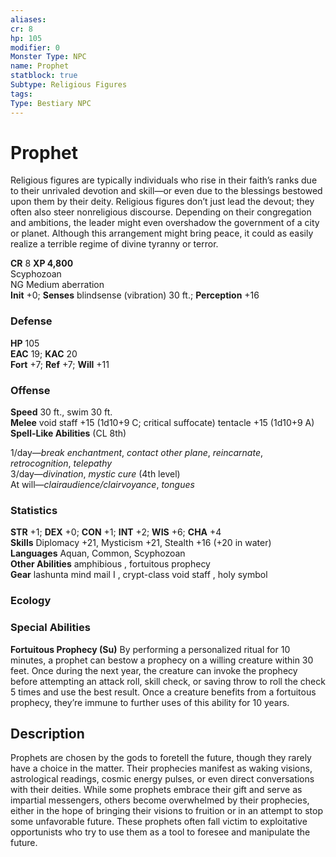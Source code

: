 ```yaml
---
aliases: 
cr: 8
hp: 105
modifier: 0
Monster Type: NPC
name: Prophet
statblock: true
Subtype: Religious Figures
tags: 
Type: Bestiary NPC
---
```


# Prophet

Religious figures are typically individuals who rise in their faith’s ranks due to their unrivaled devotion and skill—or even due to the blessings bestowed upon them by their deity. Religious figures don’t just lead the devout; they often also steer nonreligious discourse. Depending on their congregation and ambitions, the leader might even overshadow the government of a city or planet. Although this arrangement might bring peace, it could as easily realize a terrible regime of divine tyranny or terror.

**CR** 8
**XP 4,800**  
Scyphozoan  
NG Medium aberration  
**Init** +0; **Senses** blindsense (vibration) 30 ft.; **Perception** +16  

### Defense

**HP** 105  
**EAC** 19; **KAC** 20  
**Fort** +7; **Ref** +7; **Will** +11  

### Offense

**Speed** 30 ft., swim 30 ft.  
**Melee** void staff +15 (1d10+9 C; critical suffocate) tentacle +15 (1d10+9 A)  
**Spell-Like Abilities** (CL 8th)

1/day—_break enchantment_, _contact other plane_, _reincarnate_, _retrocognition_, _telepathy_  
3/day—_divination_, _mystic cure_ (4th level)  
At will—_clairaudience/clairvoyance_, _tongues_

### Statistics

**STR** +1; **DEX** +0; **CON** +1; **INT** +2; **WIS** +6; **CHA** +4  
**Skills** Diplomacy +21, Mysticism +21, Stealth +16 (+20 in water)  
**Languages** Aquan, Common, Scyphozoan  
**Other Abilities** amphibious , fortuitous prophecy  
**Gear** lashunta mind mail I , crypt-class void staff , holy symbol

### Ecology

### Special Abilities

**Fortuitous Prophecy (Su)** By performing a personalized ritual for 10 minutes, a prophet can bestow a prophecy on a willing creature within 30 feet. Once during the next year, the creature can invoke the prophecy before attempting an attack roll, skill check, or saving throw to roll the check 5 times and use the best result. Once a creature benefits from a fortuitous prophecy, they’re immune to further uses of this ability for 10 years.

## Description

Prophets are chosen by the gods to foretell the future, though they rarely have a choice in the matter. Their prophecies manifest as waking visions, astrological readings, cosmic energy pulses, or even direct conversations with their deities. While some prophets embrace their gift and serve as impartial messengers, others become overwhelmed by their prophecies, either in the hope of bringing their visions to fruition or in an attempt to stop some unfavorable future. These prophets often fall victim to exploitative opportunists who try to use them as a tool to foresee and manipulate the future.
